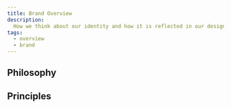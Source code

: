 ```yaml
---
title: Brand Overview
description:
  How we think about our identity and how it is reflected in our design.
tags:
  - overview
  - brand
---
```


<DocHeader props={props}/>

## Philosophy

## Principles
